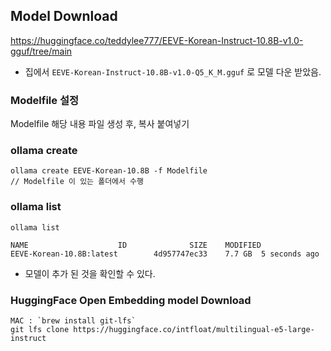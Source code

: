 ## Model Download
https://huggingface.co/teddylee777/EEVE-Korean-Instruct-10.8B-v1.0-gguf/tree/main
- 집에서 `EEVE-Korean-Instruct-10.8B-v1.0-Q5_K_M.gguf` 로 모델 다운 받았음.

### Modelfile 설정
Modelfile 해당 내용 파일 생성 후, 복사 붙여넣기 

### ollama create
```
ollama create EEVE-Korean-10.8B -f Modelfile
// Modelfile 이 있는 폴더에서 수행
```

### ollama list
```
ollama list
```
```
NAME                    ID              SIZE    MODIFIED      
EEVE-Korean-10.8B:latest        4d957747ec33    7.7 GB  5 seconds ago  
```
- 모델이 추가 된 것을 확인할 수 있다.

### HuggingFace Open Embedding model Download
```
MAC : `brew install git-lfs`
git lfs clone https://huggingface.co/intfloat/multilingual-e5-large-instruct
```


